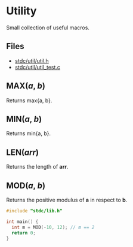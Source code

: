 # Utility

Small collection of useful macros.

## Files
 * [stdc/util/util.h](../stdc/util/util.h)
 * [stdc/util/util_test.c](.../stdc/util/util_test.c)

## MAX(_a_, _b_)
Returns max{a, b}.

## MIN(_a_, _b_)
Returns min{a, b}.

## LEN(_arr_)
Returns the length of **arr**.

## MOD(_a_, _b_)
Returns the positive modulus of **a** in respect to **b**.
```c
#include "stdc/lib.h"

int main() {
  int m = MOD(-10, 12); // m == 2
  return 0;
}
```

